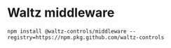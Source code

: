 # Waltz middleware

```
npm install @waltz-controls/middleware --registry=https://npm.pkg.github.com/waltz-controls
```